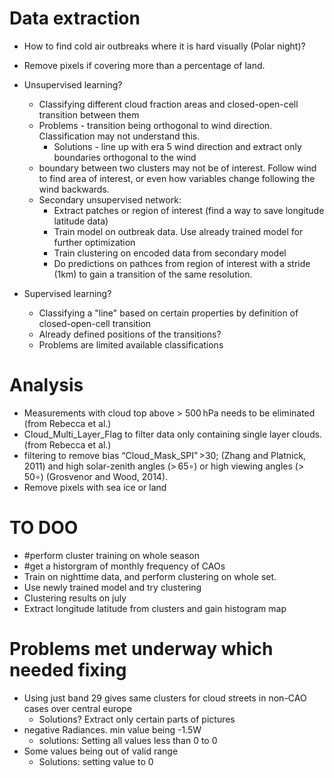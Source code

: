 # Data extraction

- How to find cold air outbreaks where it is hard visually (Polar night)?
- Remove pixels if covering more than a percentage of land. 
- Unsupervised learning?
  - Classifying different cloud fraction areas and closed-open-cell transition between them
  - Problems - transition being orthogonal to wind direction. Classification may not understand this.
    - Solutions - line up with era 5 wind direction and extract only boundaries orthogonal to the wind
  - boundary between two clusters may not be of interest. Follow wind to find area of interest, or even how variables change following the wind backwards. 
  - Secondary unsupervised network:
    - Extract patches or region of interest (find a way to save longitude latitude data)
    - Train model on outbreak data. Use already trained model for further optimization
    - Train clustering on encoded data from secondary model
    - Do predictions on pathces from region of interest with a stride (1km) to gain a transition of the same resolution. 

- Supervised learning?
  - Classifying a "line" based on certain properties by definition of closed-open-cell transition
  - Already defined positions of the transitions?
  - Problems are limited available classifications

# Analysis

- Measurements with cloud top above > 500 hPa needs to be eliminated (from Rebecca et al.)
- Cloud_Multi_Layer_Flag to filter data only containing single layer clouds. (from Rebecca et al.)
- filtering to remove bias “Cloud_Mask_SPI” >30; (Zhang and Platnick, 2011) and high solar-zenith angles (> 65∘) or high viewing angles (> 50∘) (Grosvenor and Wood, 2014).
- Remove pixels with sea ice or land 



# TO DOO
- #perform cluster training on whole season 
- #get a historgram of monthly frequency of CAOs 
- Train on nighttime data, and perform clustering on whole set. 
- Use newly trained model and try clustering
- Clustering results on july
- Extract longitude latitude from clusters and gain histogram map



# Problems met underway which needed fixing
- Using just band 29 gives same clusters for cloud streets in non-CAO cases over central europe 
  - Solutions? Extract only certain parts of pictures 
- negative Radiances. min value being -1.5W
  - solutions: Setting all values less than 0 to 0
- Some values being out of valid range
  - Solutions: setting value to 0